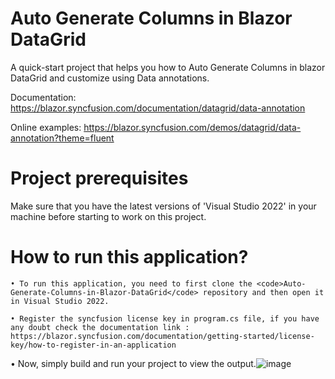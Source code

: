 # Auto Generate Columns in Blazor DataGrid

A quick-start project that helps you how to Auto Generate Columns in blazor DataGrid and customize using Data annotations. 

Documentation: https://blazor.syncfusion.com/documentation/datagrid/data-annotation

Online examples: https://blazor.syncfusion.com/demos/datagrid/data-annotation?theme=fluent

# Project prerequisites
Make sure that you have the latest versions of 'Visual Studio 2022' in your machine before starting to work on this project.
# How to run this application?
	• To run this application, you need to first clone the <code>Auto-Generate-Columns-in-Blazor-DataGrid</code> repository and then open it in Visual Studio 2022.

	• Register the syncfusion license key in program.cs file, if you have any doubt check the documentation link : https://blazor.syncfusion.com/documentation/getting-started/license-key/how-to-register-in-an-application
  
  • Now, simply build and run your project to view the output.![image](https://user-images.githubusercontent.com/102207462/233938629-574b7e5a-947a-4c66-ba2d-13ab4b2bec38.png)

